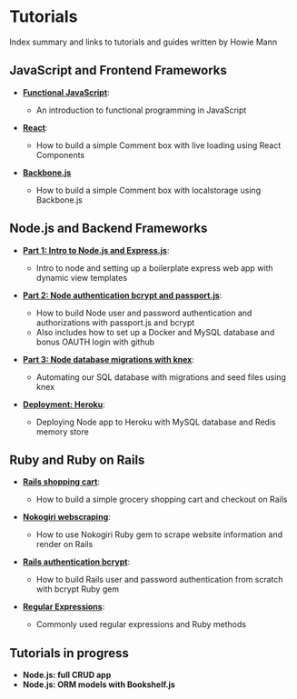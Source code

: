 # Tutorials
Index summary and links to tutorials and guides written by Howie Mann

## JavaScript and Frontend Frameworks
- [**Functional JavaScript**](functional_js.md):
  - An introduction to functional programming in JavaScript

- [**React**](react_view.md):
  - How to build a simple Comment box with live loading using React Components

- [**Backbone.js**](backbonejs.md)
  - How to build a simple Comment box with localstorage using Backbone.js

## Node.js and Backend Frameworks
- [**Part 1: Intro to Node.js and Express.js**](node_express_intro.md):
  - Intro to node and setting up a boilerplate express web app with dynamic view templates

- [**Part 2: Node authentication bcrypt and passport.js**](node_authentication.md):
  - How to build Node user and password authentication and authorizations with passport.js and bcrypt
  - Also includes how to set up a Docker and MySQL database and bonus OAUTH login with github

- [**Part 3: Node database migrations with knex**](node_database.md):
  - Automating our SQL database with migrations and seed files using knex

- [**Deployment: Heroku**](node_deploy_heroku.md):
  - Deploying Node app to Heroku with MySQL database and Redis memory store

## Ruby and Ruby on Rails
- [**Rails shopping cart**](Rails_Shopping_Cart.md):
  - How to build a simple grocery shopping cart and checkout on Rails

- [**Nokogiri webscraping**](Nokogiri_Webscraping.md):
  - How to use Nokogiri Ruby gem to scrape website information and render on Rails

- [**Rails authentication bcrypt**](rails_authentication.md):
  - How to build Rails user and password authentication from scratch with bcrypt Ruby gem

- [**Regular Expressions**](regular_expressions.md):
  - Commonly used regular expressions and Ruby methods

## Tutorials in progress
- **Node.js: full CRUD app**
- **Node.js: ORM models with Bookshelf.js**
